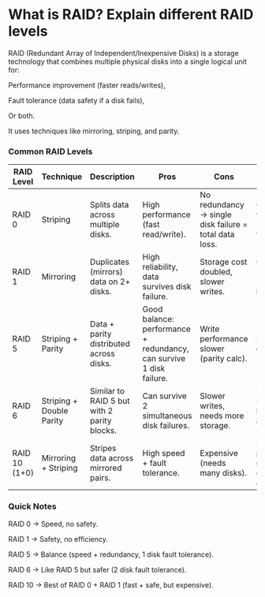 # What is RAID? Explain different RAID levels

RAID (Redundant Array of Independent/Inexpensive Disks) is a storage technology that combines multiple physical disks into a single logical unit for:

Performance improvement (faster reads/writes),

Fault tolerance (data safety if a disk fails),

Or both.

It uses techniques like mirroring, striping, and parity.

### Common RAID Levels
| RAID Level | Technique            | Description | Pros | Cons | Use Case |
|------------|----------------------|-------------|------|------|----------|
| RAID 0     | Striping             | Splits data across multiple disks. | High performance (fast read/write). | No redundancy → single disk failure = total data loss. | Gaming PCs, video editing (speed focus). |
| RAID 1     | Mirroring            | Duplicates (mirrors) data on 2+ disks. | High reliability, data survives disk failure. | Storage cost doubled, slower writes. | Critical data storage (finance, healthcare). |
| RAID 5     | Striping + Parity    | Data + parity distributed across disks. | Good balance: performance + redundancy, can survive 1 disk failure. | Write performance slower (parity calc). | Servers, databases. |
| RAID 6     | Striping + Double Parity | Similar to RAID 5 but with 2 parity blocks. | Can survive 2 simultaneous disk failures. | Slower writes, needs more storage. | Enterprise storage, high availability systems. |
| RAID 10 (1+0) | Mirroring + Striping | Stripes data across mirrored pairs. | High speed + fault tolerance. | Expensive (needs many disks). | High-performance databases, enterprise apps. |

### Quick Notes 

RAID 0 → Speed, no safety.

RAID 1 → Safety, no efficiency.

RAID 5 → Balance (speed + redundancy, 1 disk fault tolerance).

RAID 6 → Like RAID 5 but safer (2 disk fault tolerance).

RAID 10 → Best of RAID 0 + RAID 1 (fast + safe, but expensive).